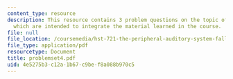 ```yaml
---
content_type: resource
description: This resource contains 3 problem questions on the topic of efferent control
  which are intended to integrate the material learned in the course.
file: null
file_location: /coursemedia/hst-721-the-peripheral-auditory-system-fall-2005/4e5275b3c12a1b67c9bef8a088b970c5_problemset4.pdf
file_type: application/pdf
resourcetype: Document
title: problemset4.pdf
uid: 4e5275b3-c12a-1b67-c9be-f8a088b970c5
---
```

